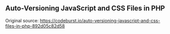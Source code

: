 ## Auto-Versioning JavaScript and CSS Files in PHP

Original source: https://codeburst.io/auto-versioning-javascript-and-css-files-in-php-892d05c82d58